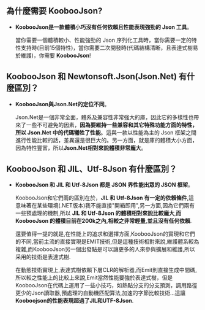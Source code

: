 ## 為什麼需要 KoobooJson?

- **KoobooJson是一款體積小巧沒有任何依賴且性能表現強勁的 Json 工具**。

  當你需要一個體積較小、性能強勁的 Json 序列化工具時，當你需要一定的特性支持時(目前15個特性)，當你需要二次開發時(代碼結構清晰，且表達式樹易於維護)，你需要 **KoobooJson**!

## KoobooJson 和 Newtonsoft.Json(Json.Net) 有什麼區別？

- **KoobooJson與Json.Net的定位不同**。

  Json.Net是一個非常全面，體系及兼容性非常強大的庫，因此它的多樣性也帶來了一些不可避免的因素，**因為要維持一些兼容和其它特殊功能方面的特性，所以 Json.Net 中的代碼犧牲了性能**。這與一款以性能為主的 Json 框架之間進行性能比較的話，差異還是很巨大的。另一方面，就是庫的體積大小方面，因為特性豐富，所以**Json.Net相對來說體積非常龐大**。

## KoobooJson 和 JIL、Utf-8Json 有什麼區別？

- **KoobooJson 和 JIL 和 Utf-8Json 都是 JSON 界性能出眾的 JSON 框架**。

  KoobooJson和它們兩的區別在於，**JIL 和 Utf-8Json 有一定的依賴條件**,這意味著在某些環境(.NET版本)我不能直接"開箱即用",另一方面,因為它們兩有一些預處理的機制,所以 **JIL 和 Utf-8Json 的體積相對來說比較龐大**,**而 KoobooJson 的體積目前在200k之內,相較之非常輕量,並且沒有任何依賴**.

  還要值得一提的就是,在性能上的追求和選擇方面,KoobooJson的實現和它們的不同,當前主流的直接實現是EMIT技術,但是這種技術相對來說,維護體系較為複雜,而KoobooJson另一個出發點是可以讓更多的人來參與擴展和維護,所以采用的技術是表達式樹.

  在動態技術實現上,表達式樹依賴下層CLR的解析器,而Emit則直接生成中間碼,所以較之性能上的比較上來說,Emit當然性能要強於表達式樹，但是KoobooJson在代碼上運用了一些小技巧，如熱點分支的分支預測，調用路徑更少的Json讀取器,預處理的自動機匹配算法,加速的字節比較技術...這讓**Kooboojson的性能表現超過了JIL和UTF-8Json**.

